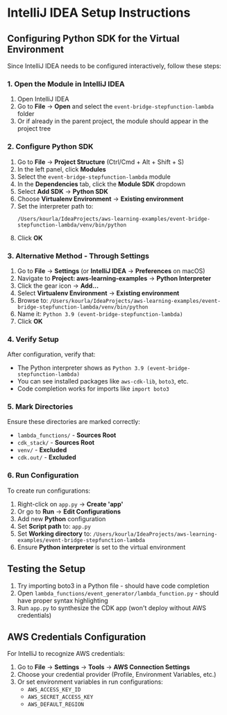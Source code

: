 # IntelliJ IDEA Setup Instructions

## Configuring Python SDK for the Virtual Environment

Since IntelliJ IDEA needs to be configured interactively, follow these steps:

### 1. Open the Module in IntelliJ IDEA

1. Open IntelliJ IDEA
2. Go to **File** → **Open** and select the `event-bridge-stepfunction-lambda` folder
3. Or if already in the parent project, the module should appear in the project tree

### 2. Configure Python SDK

1. Go to **File** → **Project Structure** (Ctrl/Cmd + Alt + Shift + S)
2. In the left panel, click **Modules**
3. Select the `event-bridge-stepfunction-lambda` module
4. In the **Dependencies** tab, click the **Module SDK** dropdown
5. Select **Add SDK** → **Python SDK**
6. Choose **Virtualenv Environment** → **Existing environment**
7. Set the interpreter path to:
   ```
   /Users/kourla/IdeaProjects/aws-learning-examples/event-bridge-stepfunction-lambda/venv/bin/python
   ```
8. Click **OK**

### 3. Alternative Method - Through Settings

1. Go to **File** → **Settings** (or **IntelliJ IDEA** → **Preferences** on macOS)
2. Navigate to **Project: aws-learning-examples** → **Python Interpreter**
3. Click the gear icon → **Add...**
4. Select **Virtualenv Environment** → **Existing environment**
5. Browse to: `/Users/kourla/IdeaProjects/aws-learning-examples/event-bridge-stepfunction-lambda/venv/bin/python`
6. Name it: `Python 3.9 (event-bridge-stepfunction-lambda)`
7. Click **OK**

### 4. Verify Setup

After configuration, verify that:
- The Python interpreter shows as `Python 3.9 (event-bridge-stepfunction-lambda)`
- You can see installed packages like `aws-cdk-lib`, `boto3`, etc.
- Code completion works for imports like `import boto3`

### 5. Mark Directories

Ensure these directories are marked correctly:
- `lambda_functions/` - **Sources Root**
- `cdk_stack/` - **Sources Root** 
- `venv/` - **Excluded**
- `cdk.out/` - **Excluded**

### 6. Run Configuration

To create run configurations:
1. Right-click on `app.py` → **Create 'app'**
2. Or go to **Run** → **Edit Configurations**
3. Add new **Python** configuration
4. Set **Script path** to: `app.py`
5. Set **Working directory** to: `/Users/kourla/IdeaProjects/aws-learning-examples/event-bridge-stepfunction-lambda`
6. Ensure **Python interpreter** is set to the virtual environment

## Testing the Setup

1. Try importing boto3 in a Python file - should have code completion
2. Open `lambda_functions/event_generator/lambda_function.py` - should have proper syntax highlighting
3. Run `app.py` to synthesize the CDK app (won't deploy without AWS credentials)

## AWS Credentials Configuration

For IntelliJ to recognize AWS credentials:
1. Go to **File** → **Settings** → **Tools** → **AWS Connection Settings**
2. Choose your credential provider (Profile, Environment Variables, etc.)
3. Or set environment variables in run configurations:
   - `AWS_ACCESS_KEY_ID`
   - `AWS_SECRET_ACCESS_KEY`
   - `AWS_DEFAULT_REGION`